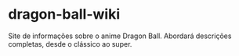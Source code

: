 # dragon-ball-wiki
Site de informações sobre o anime Dragon Ball. Abordará descrições completas, desde o clássico ao super.
